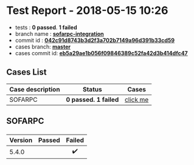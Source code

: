 # Test Report - 2018-05-15 10:26

- tests  : **0 passed**. **1 failed**
- branch name : **[sofarpc-integration](https://github.com/apache/incubator-skywalking/tree/sofarpc-integration)**
- commit id : **[042c91d8743b3d2f3a702b7149a96d391b33cd59](https://github.com/apache/incubator-skywalking/commit/042c91d8743b3d2f3a702b7149a96d391b33cd59)**
- cases branch: **[master](https://github.com/SkywalkingTest/skywalking-autotest-scenarios/tree/master)**
- cases commit id: **[eb5a29ae1b056f09846389c52fa42d3b414dfc47](https://github.com/SkywalkingTest/skywalking-autotest-scenarios/commit/eb5a29ae1b056f09846389c52fa42d3b414dfc47)**

## Cases List

| Case description | Status | Cases|
|:-----|:-----:|:-----:|
|SOFARPC| **0 passed. 1 failed**| [click me](#sofarpc) |

## SOFARPC

### 
|  Version     | Passed | Failed|
|:------------- |:-------:|:-----:|
| 5.4.0  | |:heavy_check_mark:|

